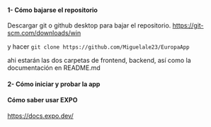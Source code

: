 #### 1- Cómo bajarse el repositorio

Descargar git o github desktop para bajar el repositorio.
https://git-scm.com/downloads/win

y hacer `git clone https://github.com/Miguelale23/EuropaApp`

ahi estarán las dos carpetas de frontend, backend, así como la documentación en README.md

#### 2- Cómo iniciar y probar la app



#### Cómo saber usar EXPO

https://docs.expo.dev/